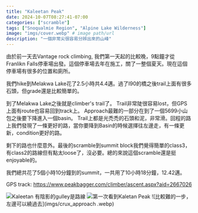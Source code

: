 ```yaml
---
title: "Kaleetan Peak"
date: 2024-10-07T08:27:41-07:00
categories: ["scramble"]
tags: ["Snoqualmie Region", "Alpine Lake Wilderness"]
image: "imgs/cover.webp" # image path/url
description: "一個非常尖很容易分辨出來的山峰"
---
```

由於前一天去Vantage rock climbing, 我們第一天起的比較晚，9點鐘才從Franlikn Falls停車場出發。這個停車場去年在施工，關了一整個夏天。現在這個停車場有很多的位置和廁所。

我們hi​​ke到Melakwa Lake花了2.5小時共4.4邁。過了I90的橋之後trail上面有很多石頭，但grade還是比較簡單的。

到了Melakwa Lake之後就是climber's trail了。 Trail非常陡很容易lost，但GPS上面有route也容易回到track上。 Approach最難的一部分在到了一個5699小山包之後要下降進入一個basin。 Trail上都是光禿禿的石頭和泥，非常滑。回程的路上我們發現了一條更好的路，當你要降到Basin的時候選擇往左邊走，有一條更新，condition更好的路。

剩下的路也什麼意外。最後的scramble到summit block我們覺得簡單的class3，有class2的路線但有點太loose了，沒必要。總的來說這個scramble還是挺enjoyable的。

我們總共花了5個小時10分鐘到的summit，一共用了10小時18分鐘，12.42邁。

GPS track: https://www.peakbagger.com/climber/ascent.aspx?aid=2667026

![Kaleetan 有陰影的gulley是路線](imgs/kaleetan_peak.webp) ![第一次看到Kaletan Peak](imgs/first_view.webp) ![比較難的一步，左邊可以繞過去](imgs/crux_approach .webp)